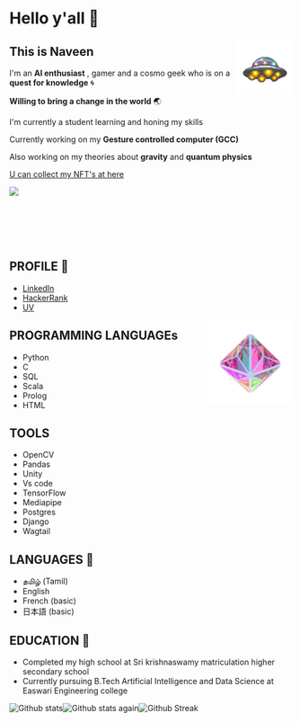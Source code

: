 # Hello y'all 👋

<img align = "right" width="100" height="100" src="https://github.com/0EnIgma1/0EnIgma1/blob/main/Vp3M.gif"/>

## This is **Naveen** 

I'm an **AI enthusiast** , gamer and a cosmo geek who is on a **quest for knowledge** 🌀

**Willing to bring a change in the world** 🌏

I'm currently a student learning and honing my skills

Currently working on my **Gesture controlled computer (GCC)**

Also working on my theories about **gravity** and **quantum physics**


[U can collect my NFT's at here](https://opensea.io/collection/stickrole)
<div style = "display:flex">
   <img src = "https://lh3.googleusercontent.com/gOlEck0dTvEcn9p4V4F5xk4_9zGz0U04M3b-DOYNDyojeTWIWTWZURe6OqGTkWq0ot1nFhcuzuGM3Jm_lviu6FJ7nGKLqDLHMLZL=s0" height = "100cm">
 </div>

   ## PROFILE 📘 

   - [LinkedIn](https://www.linkedin.com/in/naveen-kumar-s-921990210/)
   - [HackerRank](https://www.hackerrank.com/snaveenkumar343)
   - [UV](https://theuvofearth.wixsite.com/stage1)


<div>
<img align="right" width="150" height="150" src="https://github.com/0EnIgma1/0EnIgma1/blob/main/33Ho.gif"/>
</div>


## PROGRAMMING LANGUAGEs  
  - Python
  - C
  - SQL
  - Scala
  - Prolog
  - HTML
  
## TOOLS
  - OpenCV
  - Pandas
  - Unity
  - Vs code
  - TensorFlow
  - Mediapipe
  - Postgres
  - Django
  - Wagtail
  
## LANGUAGES 🧠
  - தமிழ் (Tamil) 
  - English
  - French (basic)
  - 日本語 (basic)

## EDUCATION 🏫

- Completed my high school at Sri krishnaswamy matriculation higher secondary school 
- Currently pursuing B.Tech Artificial Intelligence and Data Science at Easwari Engineering college 


<div style = "display:flex">
<img src = "https://github-readme-stats.vercel.app/api?username=0EnIgma1&show_icons=true&include_all_commits=true&count_private=true&theme=algolia" alt = "Github stats" height = "170em" />
<img src = "https://github-readme-stats.vercel.app/api/top-langs/?username=0EnIgma1&show_icons=true&include_all_commits=true&count_private=true&layout=compact&theme=algolia" alt = "Github stats again" height = "170em" />
<img src = "https://github-readme-streak-stats.herokuapp.com/?user=0EnIgma1&theme=algolia" alt = "Github Streak" height = "170cm" />
</div>


<!--
**0EnIgma1/0EnIgma1** is a ✨ _special_ ✨ repository because its `README.md` (this file) appears on your GitHub profile.

Here are some ideas to get you started:

- 🔭 I’m currently working on ...
- 🌱 I’m currently learning ...
- 👯 I’m looking to collaborate on ...
- 🤔 I’m looking for help with ...
- 💬 Ask me about ...
- 📫 How to reach me: ...
- 😄 Pronouns: ...
- ⚡ Fun fact: ...
-->

